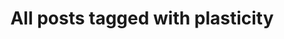 ---
layout: tag
title: "All posts tagged with plasticity"
permalink: /weblog/tags/plasticity/
taxonomy: plasticity
---